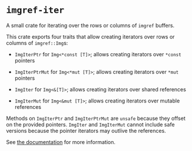 # `imgref-iter`

A small crate for iterating over the rows or columns of `imgref` buffers.

This crate exports four traits that allow creating iterators over rows or
columns of `imgref::Img`s:

- `ImgIterPtr` for `Img<*const [T]>`; allows creating iterators over `*const`
  pointers

- `ImgIterPtrMut` for `Img<*mut [T]>`; allows creating iterators over `*mut`
  pointers

- `ImgIter` for `Img<&[T]>`; allows creating iterators over shared references

- `ImgIterMut` for `Img<&mut [T]>`; allows creating iterators over mutable
  references

Methods on `ImgIterPtr` and `ImgIterPtrMut` are `unsafe` because they offset on
the provided pointers. `ImgIter` and `ImgIterMut` cannot include safe versions
because the pointer iterators may outlive the references.

See [the documentation](https://docs.rs/imgref-iter) for more information.
